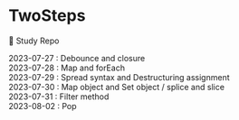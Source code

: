 # TwoSteps

🏀 Study Repo

2023-07-27 : Debounce and closure <br>
2023-07-28 : Map and forEach <br>
2023-07-29 : Spread syntax and Destructuring assignment <br>
2023-07-30 : Map object and Set object / splice and slice <br>
2023-07-31 : Filter method <br>
2023-08-02 : Pop <br>
